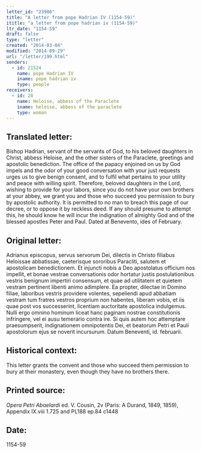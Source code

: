 ```yaml
---
letter_id: "23906"
title: "A letter from pope Hadrian IV (1154-59)"
ititle: "a letter from pope hadrian iv (1154-59)"
ltr_date: "1154-59"
draft: false
type: "letter"
created: "2014-03-04"
modified: "2014-09-29"
url: "/letter/199.html"
senders:
  - id: 21524
    name: pope Hadrian IV
    iname: pope hadrian iv
    type: people
receivers:
  - id: 28
    name: Heloise, abbess of the Paraclete
    iname: heloise, abbess of the paraclete
    type: woman
---
```

<h2> Translated letter:</h2>Bishop Hadrian, servant of the servants of God, to his beloved daughters in Christ, abbess Heloise, and the other sisters of the Paraclete, greetings and apostolic benediction.  The office of the papacy enjoined on us by God impels and the odor of your good conversation with your just requests urges us to give benign consent, and to fulfil what pertains to your utility and peace with willing spirit.  Therefore, beloved daughters in the Lord, wishing to provide for your labors, since you do not have your own brothers at your abbey, we grant you and those who succeed you permission to bury by apostolic authority.  It is permitted to no man to breach this page of our decree, or to oppose it by reckless deed.  If any should presume to attempt this, he should know he will incur the indignation of almighty God and of the blessed apostles Peter and Paul.
Dated at Benevento, ides of February.
<h2 class="mt-4"> Original letter:</h2>Adrianus episcopus, servus servorum Dei, dilectis in Christo filiabus Heloissae abbatissae, caeterisque sororibus Paracliti, salutem et apostolicam benedictionem.  Et injuncti nobis a Deo apostolatus officium nos impellit, et bonae vestrae conversationis odor hortatur justis postulationibus vestris benignum impertiri consensum, et quae ad utilitatem et quietem vestram pertinent libenti animo adimplere.  Ea propter, dilectae in Domino filiae, laboribus vestris providere volentes, sepeliendi apud abbatiam vestram tum fratres vestros proprium non habentes, liberam vobis, et iis quae post vos successerint, licentiam auctoritate apostolica indulgemus.  Nulli ergo omnino hominum liceat hanc paginam nostrae constitutionis infringere, vel ei ausu temerario contra ire.  Si quis autem hoc attemptare praesumpserit, indignationem omnipotentis Dei, et beatorum Petri et Pauli apostolorum ejus se noverit incursurum.
Datum Beneventi, id. februarii.
<h2 class="mt-4"> Historical context:</h2>This letter grants the convent and those who succeed them permission to bury at their monastery, even though they have no brothers there.
<h2 class="mt-4"> Printed source:</h2><p><em>Opera Petri Abaelardi</em> ed. V. Cousin, 2v (Paris: A Durand, 1849, 1859), Appendix IX.viii 1.725 and PL188 ep.84 c1448</p><h2 class="mt-4"> Date:</h2>1154-59